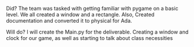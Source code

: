 Did?
The team was tasked with getting familiar with pygame on a basic level. We all created a window and a rectangle. Also, Created documentation and converted it to physical for Ada.

Will do?
I will create the Main.py for the deliverable. Creating a window and clock for our game, as well as starting to talk about class necessities
